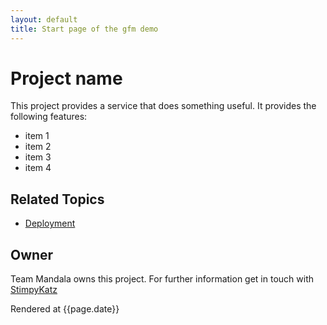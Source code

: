 ```yaml
---
layout: default
title: Start page of the gfm demo
---
```


# Project name
This project provides a service that does something useful. It provides the following features:

* item 1
* item 2
* item 3
* item 4

## Related Topics
* [Deployment](deployment.html)


## Owner
Team Mandala owns this project. For further information get in touch with [StimpyKatz](https://github.com/StimpyKatz)

Rendered at {{page.date}}
